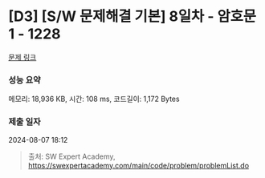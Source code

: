 # [D3] [S/W 문제해결 기본] 8일차 - 암호문1 - 1228 

[문제 링크](https://swexpertacademy.com/main/code/problem/problemDetail.do?contestProbId=AV14w-rKAHACFAYD) 

### 성능 요약

메모리: 18,936 KB, 시간: 108 ms, 코드길이: 1,172 Bytes

### 제출 일자

2024-08-07 18:12



> 출처: SW Expert Academy, https://swexpertacademy.com/main/code/problem/problemList.do